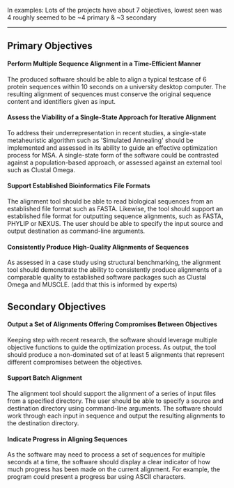 
In examples:
Lots of the projects have about 7 objectives, lowest seen was 4
roughly seemed to be ~4 primary & ~3 secondary

----

## Primary Objectives

#### Perform Multiple Sequence Alignment in a Time-Efficient Manner
The produced software should be able to align a typical testcase of 6 protein sequences within 10 seconds on a university desktop computer. The resulting alignment of sequences must conserve the original sequence content and identifiers given as input.

#### Assess the Viability of a Single-State Approach for Iterative Alignment
To address their underrepresentation in recent studies, a single-state metaheuristic algorithm such as 'Simulated Annealing' should be implemented and assessed in its ability to guide an effective optimization process for MSA. A single-state form of the software could be contrasted against a population-based approach, or assessed against an external tool such as Clustal Omega.

#### Support Established Bioinformatics File Formats
The alignment tool should be able to read biological sequences from an established file format such as FASTA. Likewise, the tool should support an established file format for outputting sequence alignments, such as FASTA, PHYLIP or NEXUS. The user should be able to specify the input source and output destination as command-line arguments.

#### Consistently Produce High-Quality Alignments of Sequences
As assessed in a case study using structural benchmarking, the alignment tool should demonstrate the ability to consistently produce alignments of a comparable quality to established software packages such as Clustal Omega and MUSCLE. (add that this is informed by experts)


## Secondary Objectives

#### Output a Set of Alignments Offering Compromises Between Objectives
Keeping step with recent research, the software should leverage multiple objective functions to guide the optimization process. As output, the tool should produce a non-dominated set of at least 5 alignments that represent different compromises between the objectives.

#### Support Batch Alignment
The alignment tool should support the alignment of a series of input files from a specified directory. The user should be able to specify a source and destination directory using command-line arguments. The software should work through each input in sequence and output the resulting alignments to the destination directory.

#### Indicate Progress in Aligning Sequences
As the software may need to process a set of sequences for multiple seconds at a time, the software should display a clear indicator of how much progress has been made on the current alignment. For example, the program could present a progress bar using ASCII characters.